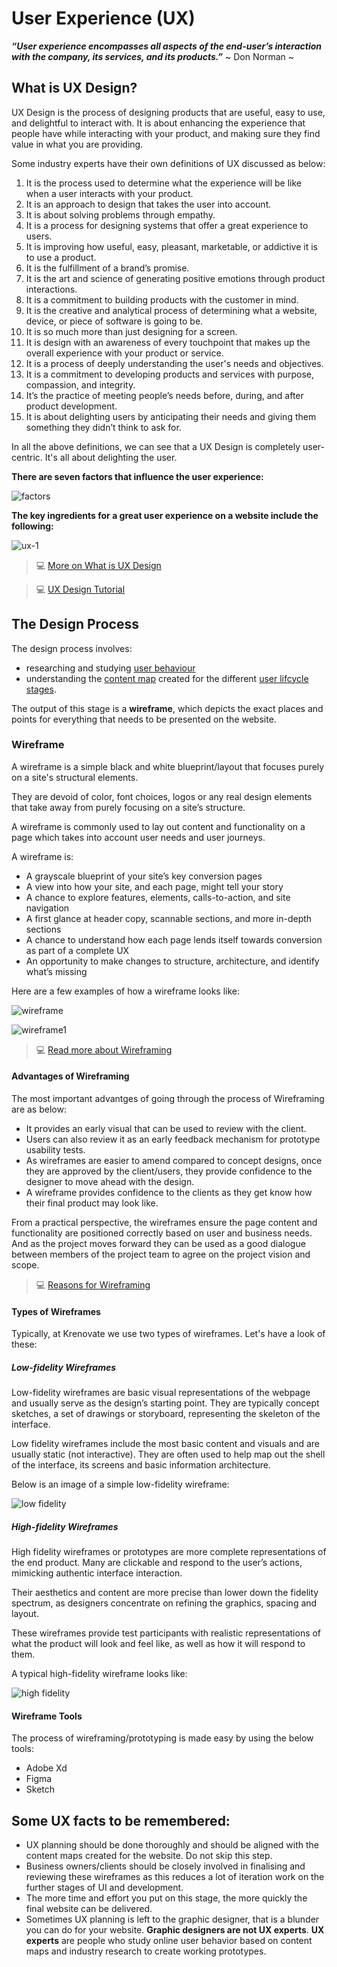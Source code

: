 # **User Experience (UX)**

**_“User experience encompasses all aspects of the end-user’s interaction with the company, its services, and its products.”_** ~ Don Norman ~


## **What is UX Design?**

UX Design is the process of designing products that are useful, easy to use, and delightful to interact with. It is about enhancing the experience that people have while interacting with your product, and making sure they find value in what you are providing.

Some industry experts have their own definitions of UX discussed as below:

1.  It is the process used to determine what the experience will be like when a user interacts with your product.
2.  It is an approach to design that takes the user into account.
3.  It is about solving problems through empathy.
4.  It is a process for designing systems that offer a great experience to users.
5.  It is improving how useful, easy, pleasant, marketable, or addictive it is to use a product.
6.  It is the fulfillment of a brand’s promise.
7.  It is the art and science of generating positive emotions through product interactions.
8.  It is a commitment to building products with the customer in mind.
9.  It is the creative and analytical process of determining what a website, device, or piece of software is going to be.
10. It is so much more than just designing for a screen.
11. It is design with an awareness of every touchpoint that makes up the overall experience with your product or service.
12. It is a process of deeply understanding the user's needs and objectives.
13. It is a commitment to developing products and services with purpose, compassion, and integrity.
14. It’s the practice of meeting people’s needs before, during, and after product development.
15. It is about delighting users by anticipating their needs and giving them something they didn’t think to ask for.  

In all the above definitions, we can see that a UX Design is completely user-centric. It's all about delighting the user.

**There are seven factors that influence the user experience:**

![factors](../images/UX/factors.jpg)

**The key ingredients for a great user experience on a website include the following:**

![ux-1](images/ux-1.png)


>:computer: [More on What is UX Design](https://www.interaction-design.org/literature/topics/ux-design)

>:computer: [UX Design Tutorial](https://careerfoundry.com/en/blog/ux-design/what-is-user-experience-ux-design-everything-you-need-to-know-to-get-started/)


## **The Design Process**

The design process involves:

- researching and studying [user behaviour](../Content-Mapping/Building-User-Personas.md)
- understanding the [content map](../Content-Mapping/Strategic-content-map.md) created for the different [user lifcycle stages](../Content-Mapping/Building-User-Lifecycle.md).

The output of this stage is a **wireframe**, which depicts the exact places and points for everything that needs to be presented on the website.

### **Wireframe**

A wireframe is a simple black and white blueprint/layout that focuses purely on a site's structural elements.

They are devoid of color, font choices, logos or any real design elements that take away from purely focusing on a site’s structure.

A wireframe is commonly used to lay out content and functionality on a page which takes into account user needs and user journeys. 

A wireframe is:

* A grayscale blueprint of your site’s key conversion pages
* A view into how your site, and each page, might tell your story
* A chance to explore features, elements, calls-to-action, and site navigation
* A first glance at header copy, scannable sections, and more in-depth sections
* A chance to understand how each page lends itself towards conversion as part of a complete UX
* An opportunity to make changes to structure, architecture, and identify what’s missing

Here are a few examples of how a wireframe looks like:

![wireframe](../images/UX/wireframe3.jpg)

![wireframe1](../images/UX/wireframe2.jpg)

>:computer: [Read more about Wireframing](https://www.experienceux.co.uk/faqs/what-is-wireframing/)



####  **Advantages of Wireframing**

The most important advantges of going through the process of Wireframing are as below:

- It provides an early visual that can be used to review with the client. 
- Users can also review it as an early feedback mechanism for prototype usability tests. 
- As wireframes are easier to amend compared to concept designs, once they are approved by the client/users, they provide confidence to the designer to move ahead with the design.
- A wireframe provides confidence to the clients as they get know how their final product may look like.

From a practical perspective, the wireframes ensure the page content and functionality are positioned correctly based on user and business needs. And as the project moves forward they can be used as a good dialogue between members of the project team to agree on the project vision and scope.

>:computer: [Reasons for Wireframing](https://www.orbitmedia.com/blog/7-reasons-to-wireframe/
)


####  **Types of Wireframes**

Typically, at Krenovate we use two types of wireframes. Let's have a look of these:

##### **Low-fidelity Wireframes**

Low-fidelity wireframes are basic visual representations of the webpage and usually serve as the design’s starting point. They are typically concept sketches, a set of drawings or storyboard, representing the skeleton of the interface. 

Low fidelity wireframes include the most basic content and visuals and are usually static (not interactive). They are often used to help map out the shell of the interface, its screens and basic information architecture.

Below is an image of a simple low-fidelity wireframe:

![low fidelity](../images/UX/lowfidelity.jpg)


##### **High-fidelity Wireframes**

High fidelity wireframes or prototypes are more complete representations of the end product. Many are clickable and respond to the user’s actions, mimicking authentic interface interaction.

Their aesthetics and content are more precise than lower down the fidelity spectrum, as designers concentrate on refining the graphics, spacing and layout.

These wireframes provide test participants with realistic representations of what the product will look and feel like, as well as how it will respond to them.

A typical high-fidelity wireframe looks like:

![high fidelity](../images/UX/highfidelity.jpg)

####  **Wireframe Tools**

The process of wireframing/prototyping is made easy by using the below tools:

- Adobe Xd
- Figma
- Sketch

##  **Some UX facts to be remembered:**

- UX planning should be done thoroughly and should be aligned with the content maps created for the website. Do not skip this step. 
- Business owners/clients should be closely involved in finalising and reviewing these wireframes as this reduces a lot of iteration work on the further stages of UI and development.
- The more time and effort you put on this stage, the more quickly the final website can be delivered.
- Sometimes UX planning is left to the graphic designer, that is a blunder you can do for your website. **Graphic designers are not UX experts**. **UX experts** are people who study online user
behavior based on content maps and industry research to create working prototypes. 






  







 

